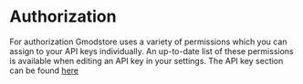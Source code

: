 # Authorization

For authorization Gmodstore uses a variety of permissions which you can assign to your API keys individually.
An up-to-date list of these permissions is available when editing an API key in your settings. The API key section can be found [here](https://www.gmodstore.com/settings/apikeys)
